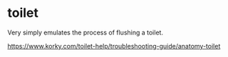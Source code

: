 # toilet

Very simply emulates the process of flushing a toilet.

https://www.korky.com/toilet-help/troubleshooting-guide/anatomy-toilet

